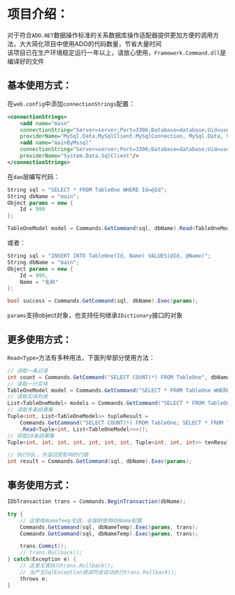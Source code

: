 项目介绍：
=================
对于符合`ADO.NET`数据操作标准的关系数据库操作适配器提供更加方便的调用方法，大大简化项目中使用ADO的代码数量，节省大量时间<br>
该项目已在生产环境稳定运行一年以上，请放心使用，`Framework.Command.dll`是编译好的文件

基本使用方式：
-----------------

在`web.config`中添加`connectionStrings`配置：
```xml
<connectionStrings>
    <add name="main"
	connectionString="Server=server;Port=3306;Database=database;Uid=user;Pwd=pwd;Allow User Variables=True"
	providerName="MySql.Data.MySqlClient.MySqlConnection, MySql.Data, Version=6.9.8.0, Culture=neutral, PublicKeyToken=c5687fc88969c44d"/>
    <add name="mainByMssql"
	connectionString="Server=server;Port=3306;Database=database;Uid=user;Pwd=pwd;Allow User Variables=True"
	providerName="System.Data.SqlClient"/>
</connectionStrings>
```

在`dao`层编写代码：
```c#
String sql = "SELECT * FROM TableOne WHERE Id=@Id";
String dbName = "main";
Object params = new {
    Id = 999
};

TableOneModel model = Commands.GetCommand(sql, dbName).Read<TableOneModel>(params);
```

或者：
```c#
String sql = "INSERT INTO TableOne(Id, Name) VALUES(@Id, @Name)";
String dbName = "main";
Object params = new {
	Id = 999,
	Name = "名称"
};

bool success = Commands.GetCommand(sql, dbName).Exec(params);
```

`params`支持object对象，也支持任何继承`IDictionary`接口的对象

更多使用方式：
-----------------

`Read<Type>`方法有多种用法，下面列举部分使用方法：
```c#
// 读取一条记录
int count = Commands.GetCommand("SELECT COUNT(*) FROM TableOne", dbName).Read<int>();
// 读取一行实体
TableOneModel model = Commands.GetCommand("SELECT * FROM TableOne WHERE Id=@Id", dbName).Read<TableOneModel>();
// 读取实体列表
List<TableOneModel> models = Commands.GetCommand("SELECT * FROM TableOne", dbName).Read<List<TableOneModel>>();
// 读取多条结果集
Tuple<int, List<TableOneModel>> tupleResult =
	Commands.GetCommand("SELECT COUNT(*) FROM TableOne; SELECT * FROM TableOne", dbName)
	.Read<Tuple<int, List<TableOneModel>>>();
// 读取10条结果集
Tuple<int, int, int, int, int, int, int, Tuple<int, int, int>> tenResult = GetTenResult();

// 执行SQL，并返回受影响的行数
int result = Commands.GetCommand(sql, dbName).Exec(params);
```

事务使用方式：
-----------------

```c#
IDbTransaction trans = Commands.BeginTransaction(dbName);

try {
	// 这里dbNameTemp无效，会强制使用dbName配置
	Commands.GetCommand(sql, dbNameTemp).Exec(params, trans);
	Commands.GetCommand(sql, dbNameTemp).Exec(params, trans);

	trans.Commit();
	// trans.Rollback();
} catch(Exception e) {
	// 这里无需执行trans.Rollback();
	// 当产生SqlException错误时会自动执行trans.Rollback();
	throws e;
}
```
